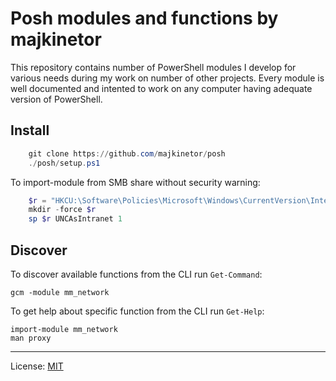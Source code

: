
# Posh modules and functions by majkinetor

This repository contains number of PowerShell modules I develop for various needs during my work on number of other projects. Every module is well documented and intented to work on any computer having adequate version of PowerShell.

## Install


```Powershell
    git clone https://github.com/majkinetor/posh
    ./posh/setup.ps1
```

To import-module from SMB share without security warning:

```Powershell
    $r = "HKCU:\Software\Policies\Microsoft\Windows\CurrentVersion\Internet Settings\ZoneMap"
    mkdir -force $r
    sp $r UNCAsIntranet 1
```

## Discover


To discover available functions from the CLI run `Get-Command`:

    gcm -module mm_network

To get help about specific function from the CLI run `Get-Help`:

    import-module mm_network
    man proxy

---

License: [MIT](https://opensource.org/licenses/MIT)
